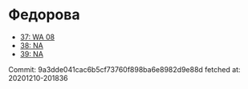 # Федорова
- [37: WA 08](37.md)
- [38: NA](38.md)
- [39: NA](39.md)

Commit: 9a3dde041cac6b5cf73760f898ba6e8982d9e88d
 fetched at: 20201210-201836
